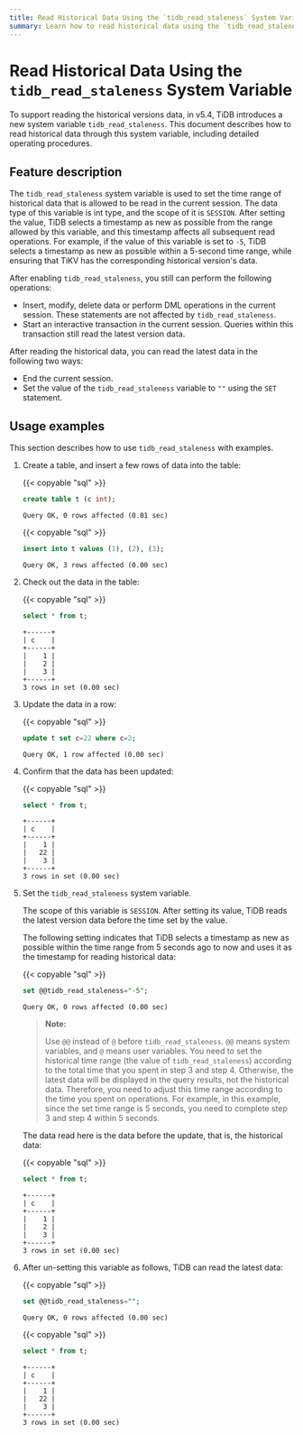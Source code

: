 ```yaml
---
title: Read Historical Data Using the `tidb_read_staleness` System Variable
summary: Learn how to read historical data using the `tidb_read_staleness` system variable.
---
```


# Read Historical Data Using the `tidb_read_staleness` System Variable

To support reading the historical versions data, in v5.4, TiDB introduces a new system variable `tidb_read_staleness`. This document describes how to read historical data through this system variable, including detailed operating procedures.

## Feature description

The `tidb_read_staleness` system variable is used to set the time range of historical data that is allowed to be read in the current session. The data type of this variable is int type, and the scope of it is `SESSION`. After setting the value, TiDB selects a timestamp as new as possible from the range allowed by this variable, and this timestamp affects all subsequent read operations. For example, if the value of this variable is set to `-5`, TiDB selects a timestamp as new as possible within a 5-second time range, while ensuring that TiKV has the corresponding historical version's data.

After enabling `tidb_read_staleness`, you still can perform the following operations:

- Insert, modify, delete data or perform DML operations in the current session. These statements are not affected by `tidb_read_staleness`.
- Start an interactive transaction in the current session. Queries within this transaction still read the latest version data.

After reading the historical data, you can read the latest data in the following two ways:

- End the current session.
- Set the value of the `tidb_read_staleness` variable to `""` using the `SET` statement.

## Usage examples

This section describes how to use `tidb_read_staleness` with examples.

1. Create a table, and insert a few rows of data into the table:

    {{< copyable "sql" >}}

    ```sql
    create table t (c int);
    ```

    ```
    Query OK, 0 rows affected (0.01 sec)
    ```

    {{< copyable "sql" >}}

    ```sql
    insert into t values (1), (2), (3);
    ```

    ```
    Query OK, 3 rows affected (0.00 sec)
    ```

2. Check out the data in the table:

    {{< copyable "sql" >}}

    ```sql
    select * from t;
    ```

    ```
    +------+
    | c    |
    +------+
    |    1 |
    |    2 |
    |    3 |
    +------+
    3 rows in set (0.00 sec)
    ```

3. Update the data in a row:

    {{< copyable "sql" >}}

    ```sql
    update t set c=22 where c=2;
    ```

    ```
    Query OK, 1 row affected (0.00 sec)
    ```

4. Confirm that the data has been updated:

    {{< copyable "sql" >}}

    ```sql
    select * from t;
    ```

    ```
    +------+
    | c    |
    +------+
    |    1 |
    |   22 |
    |    3 |
    +------+
    3 rows in set (0.00 sec)
    ```

5. Set the `tidb_read_staleness` system variable.

    The scope of this variable is `SESSION`. After setting its value, TiDB reads the latest version data before the time set by the value.

    The following setting indicates that TiDB selects a timestamp as new as possible within the time range from 5 seconds ago to now and uses it as the timestamp for reading historical data:

    {{< copyable "sql" >}}

    ```sql
    set @@tidb_read_staleness="-5";
    ```

    ```
    Query OK, 0 rows affected (0.00 sec)
    ```

    > **Note:**
    >
    > Use `@@` instead of `@` before `tidb_read_staleness`. `@@` means system variables, and `@` means user variables.
    > You need to set the historical time range (the value of `tidb_read_staleness`) according to the total time that you spent in step 3 and step 4. Otherwise, the latest data will be displayed in the query results, not the historical data. Therefore, you need to adjust this time range according to the time you spent on operations. For example, in this example, since the set time range is 5 seconds, you need to complete step 3 and step 4 within 5 seconds.

    The data read here is the data before the update, that is, the historical data:

    {{< copyable "sql" >}}

    ```sql
    select * from t;
    ```

    ```
    +------+
    | c    |
    +------+
    |    1 |
    |    2 |
    |    3 |
    +------+
    3 rows in set (0.00 sec)
    ```

6. After un-setting this variable as follows, TiDB can read the latest data:

    {{< copyable "sql" >}}

    ```sql
    set @@tidb_read_staleness="";
    ```

    ```
    Query OK, 0 rows affected (0.00 sec)
    ```

    {{< copyable "sql" >}}

    ```sql
    select * from t;
    ```

    ```
    +------+
    | c    |
    +------+
    |    1 |
    |   22 |
    |    3 |
    +------+
    3 rows in set (0.00 sec)
    ```